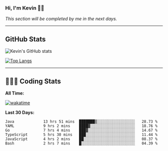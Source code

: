 ### Hi, I'm Kevin 👋🏻

_This section will be completed by me in the next days._


--- 
## GitHub Stats
![Kevin's GitHub stats](https://github-readme-stats.vercel.app/api?username=kevin-kraus&show_icons=true&theme=dark)

[![Top Langs](https://github-readme-stats.vercel.app/api/top-langs/?username=kevin-kraus&layout=compact&theme=dark)]()

---
## 🧑🏻‍💻 Coding Stats

**All Time:**

[![wakatime](https://wakatime.com/badge/user/2ee1869b-72a2-4c21-b5f7-e95432f5a1cf.svg?style=flat)](https://wakatime.com/@2ee1869b-72a2-4c21-b5f7-e95432f5a1cf)

**Last 30 Days:**

<!--START_SECTION:waka-->

```text
Java             13 hrs 51 mins  ███████▒░░░░░░░░░░░░░░░░░   28.73 %
YAML             9 hrs 2 mins    ████▓░░░░░░░░░░░░░░░░░░░░   18.76 %
Go               7 hrs 4 mins    ███▓░░░░░░░░░░░░░░░░░░░░░   14.67 %
TypeScript       5 hrs 30 mins   ███░░░░░░░░░░░░░░░░░░░░░░   11.44 %
JavaScript       4 hrs 2 mins    ██░░░░░░░░░░░░░░░░░░░░░░░   08.37 %
Bash             2 hrs 7 mins    █░░░░░░░░░░░░░░░░░░░░░░░░   04.39 %
```

<!--END_SECTION:waka-->
